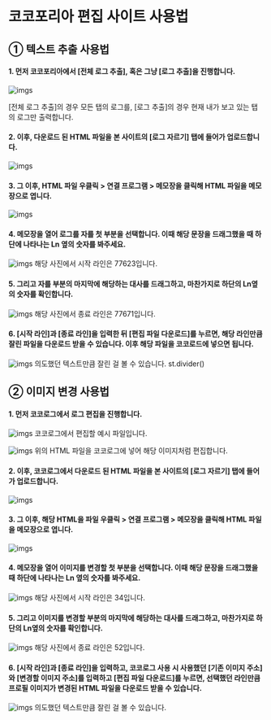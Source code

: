 # 코코포리아 편집 사이트 사용법
## ① 텍스트 추출 사용법
#### 1. 먼저 코코포리아에서 [전체 로그 추출], 혹은 그냥 [로그 추출]을 진행합니다.
![imgs](./imgs/edit_step1.png)

[전체 로그 추출]의 경우 모든 탭의 로그를, [로그 추출]의 경우 현재 내가 보고 있는 탭의 로그만 출력합니다.

#### 2. 이후, 다운로드 된 HTML 파일을 본 사이트의 [로그 자르기] 탭에 들어가 업로드합니다.
![imgs](./imgs/edit_step2.png)

#### 3. 그 이후, HTML 파일 우클릭 > 연결 프로그램 > 메모장을 클릭해 HTML 파일을 메모장으로 엽니다.
![imgs](./imgs/edit_step3.png)

#### 4. 메모장을 열어 로그를 자를 첫 부분을 선택합니다. 이때 해당 문장을 드래그했을 때 하단에 나타나는 Ln 옆의 숫자를 봐주세요.
![imgs](./imgs/edit_step4.png)
해당 사진에서 시작 라인은 77623입니다.

#### 5. 그리고 자를 부분의 마지막에 해당하는 대사를 드래그하고, 마찬가지로 하단의 Ln옆의 숫자를 확인합니다.
![imgs](./imgs/edit_step5.png)
해당 사진에서 종료 라인은 77671입니다.

#### 6. [시작 라인]과 [종료 라인]을 입력한 뒤 [편집 파일 다운로드]를 누르면, 해당 라인만큼 잘린 파일을 다운로드 받을 수 있습니다. 이후 해당 파일을 코코로드에 넣으면 됩니다.
![imgs](./imgs/edit_step6.png)
의도했던 텍스트만큼 잘린 걸 볼 수 있습니다.
st.divider()

## ② 이미지 변경 사용법
#### 1. 먼저 코코로그에서 로그 편집을 진행합니다.
![imgs](./imgs/img_step1.png)
코코로그에서 편집할 예시 파일입니다.
<br>

![imgs](./imgs/img_step2.png)
위의 HTML 파일을 코코로그에 넣어 해당 이미지처럼 편집합니다.

#### 2. 이후, 코코로그에서 다운로드 된 HTML 파일을 본 사이트의 [로그 자르기] 탭에 들어가 업로드합니다.
![imgs](./imgs/img_step3.png)

#### 3. 그 이후, 해당 HTML을 파일 우클릭 > 연결 프로그램 > 메모장을 클릭해 HTML 파일을 메모장으로 엽니다.
![imgs](./imgs/img_step4.png)

#### 4. 메모장을 열어 이미지를 변경할 첫 부분을 선택합니다. 이때 해당 문장을 드래그했을 때 하단에 나타나는 Ln 옆의 숫자를 봐주세요.
![imgs](./imgs/img_step5.png)
해당 사진에서 시작 라인은 34입니다.

#### 5. 그리고 이미지를 변경할 부분의 마지막에 해당하는 대사를 드래그하고, 마찬가지로 하단의 Ln옆의 숫자를 확인합니다.
![imgs](./imgs/img_step6.png)
해당 사진에서 종료 라인은 52입니다.

#### 6. [시작 라인]과 [종료 라인]을 입력하고, 코코로그 사용 시 사용했던 [기존 이미지 주소]와 [변경할 이미지 주소]를 입력하고 [편집 파일 다운로드]를 누르면, 선택했던 라인만큼 프로필 이미지가 변경된 HTML 파일을 다운로드 받을 수 있습니다.
![imgs](./imgs/img_step7.png)
의도했던 텍스트만큼 잘린 걸 볼 수 있습니다.